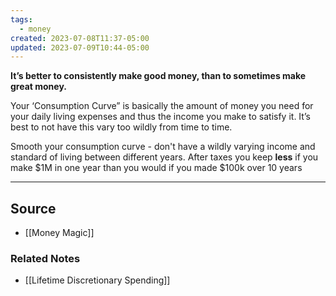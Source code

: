 ```yaml
---
tags:
  - money
created: 2023-07-08T11:37-05:00
updated: 2023-07-09T10:44-05:00
---
```

**It’s better to consistently make good money, than to sometimes make great money.**

Your ‘Consumption Curve” is basically the amount of money you need for your daily living expenses and thus the income you make to satisfy it. It’s best to not have this vary too wildly from time to time. 

Smooth your consumption curve - don't have a wildly varying income and standard of living between different years. After taxes you keep **less** if you make $1M in one year than you would if you made $100k over 10 years 

---

## Source
- [[Money Magic]]

### Related Notes
- [[Lifetime Discretionary Spending]]